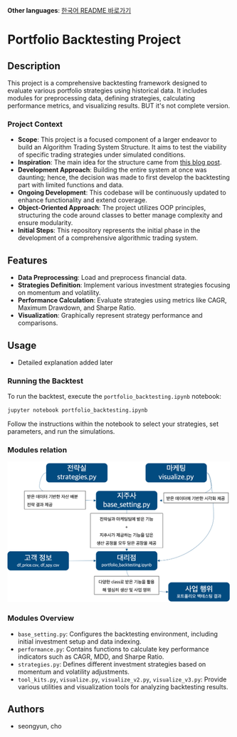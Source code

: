 **Other languages**: [한국어 README 바로가기](README.ko.md)

# Portfolio Backtesting Project

## Description
This project is a comprehensive backtesting framework designed to evaluate various portfolio strategies using historical data. It includes modules for preprocessing data, defining strategies, calculating performance metrics, and visualizing results. BUT it's not complete version.

### Project Context
- **Scope**: This project is a focused component of a larger endeavor to build an Algorithm Trading System Structure. It aims to test the viability of specific trading strategies under simulated conditions.
- **Inspiration**: The main idea for the structure came from [this blog post](https://brunch.co.kr/@quantdaddy/203).
- **Development Approach**: Building the entire system at once was daunting; hence, the decision was made to first develop the backtesting part with limited functions and data.
- **Ongoing Development**: This codebase will be continuously updated to enhance functionality and extend coverage.
- **Object-Oriented Approach**: The project utilizes OOP principles, structuring the code around classes to better manage complexity and ensure modularity.
- **Initial Steps**: This repository represents the initial phase in the development of a comprehensive algorithmic trading system.

## Features
- **Data Preprocessing**: Load and preprocess financial data.
- **Strategies Definition**: Implement various investment strategies focusing on momentum and volatility.
- **Performance Calculation**: Evaluate strategies using metrics like CAGR, Maximum Drawdown, and Sharpe Ratio.
- **Visualization**: Graphically represent strategy performance and comparisons.

## Usage
- Detailed explanation added later

### Running the Backtest
To run the backtest, execute the `portfolio_backtesting.ipynb` notebook:
```bash
jupyter notebook portfolio_backtesting.ipynb
```
Follow the instructions within the notebook to select your strategies, set parameters, and run the simulations.

### Modules relation
<img src="backtesting_function/description.png" width="500">

### Modules Overview
- `base_setting.py`: Configures the backtesting environment, including initial investment setup and data indexing.
- `performance.py`: Contains functions to calculate key performance indicators such as CAGR, MDD, and Sharpe Ratio.
- `strategies.py`: Defines different investment strategies based on momentum and volatility adjustments.
- `tool_kits.py`, `visualize.py`, `visualize_v2.py`, `visualize_v3.py`: Provide various utilities and visualization tools for analyzing backtesting results.

## Authors
- seongyun, cho

